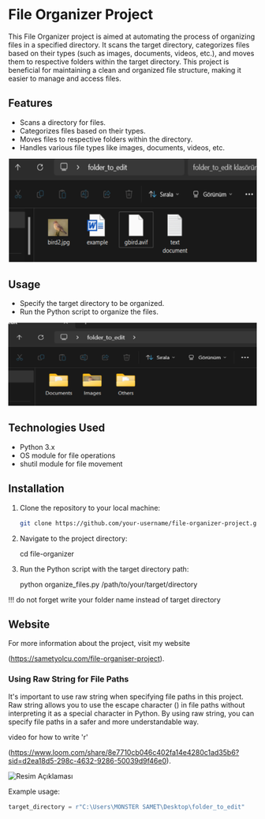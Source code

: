 # File Organizer Project

This File Organizer project is aimed at automating the process of organizing files in a specified directory. It scans the target directory, categorizes files based on their types (such as images, documents, videos, etc.), and moves them to respective folders within the target directory. This project is beneficial for maintaining a clean and organized file structure, making it easier to manage and access files.

## Features
- Scans a directory for files.
- Categorizes files based on their types.
- Moves files to respective folders within the directory.
- Handles various file types like images, documents, videos, etc.

![Resim Açıklaması](example_folder_before.png)

## Usage
- Specify the target directory to be organized.
- Run the Python script to organize the files.

![Resim Açıklaması](example_folder_after.png)

## Technologies Used

- Python 3.x
- OS module for file operations
- shutil module for file movement

## Installation

1. Clone the repository to your local machine:

   ```bash
   git clone https://github.com/your-username/file-organizer-project.git

2. Navigate to the project directory:

   cd file-organizer

3. Run the Python script with the target directory path:

   python organize_files.py /path/to/your/target/directory

!!! do not forget write your folder name instead of target directory


## Website

For more information about the project, visit my website 

(https://sametyolcu.com/file-organiser-project).

### Using Raw String for File Paths

It's important to use raw string when specifying file paths in this project. Raw string allows you to use the escape character (\) in file paths without interpreting it as a special character in Python. By using raw string, you can specify file paths in a safer and more understandable way.


video for how to write 'r' 

(https://www.loom.com/share/8e7710cb046c402fa14e4280c1ad35b6?sid=d2ea18d5-298c-4632-9286-50039d9f46e0).


![Resim Açıklaması](raw_string().png)

Example usage:
```python
target_directory = r"C:\Users\MONSTER SAMET\Desktop\folder_to_edit"




